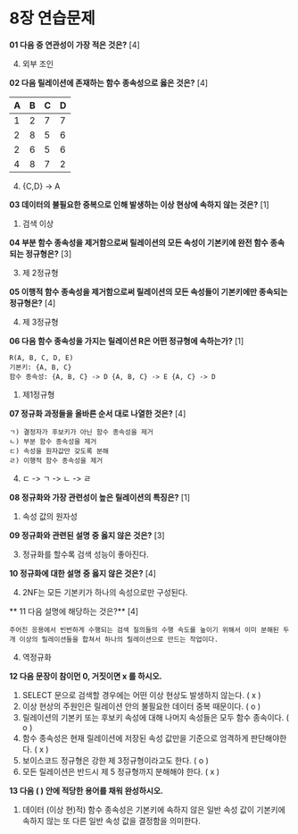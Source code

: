 # 8장 연습문제

**01 다음 중 연관성이 가장 적은 것은?** [4]

4. 외부 조인

**02 다음 릴레이션에 존재하는 함수 종속성으로 옳은 것은?** [4]

| A | B | C | D |
|---|---|---|---|
| 1 | 2 | 7 | 7 |
| 2 | 8 | 5 | 6 |
| 2 | 6 | 5 | 6 |
| 4 | 8 | 7 | 2 |

4. {C,D} -> A

**03 데이터의 불필요한 중복으로 인해 발생하는 이상 현상에 속하지 않는 것은?** [1]

1. 검색 이상

**04 부분 함수 종속성을 제거함으로써 릴레이션의 모든 속성이 기본키에 완전 함수 종속되는 정규형은?** [3]

3. 제 2정규형

**05 이행적 함수 종속성을 제거함으로써 릴레이션의 모든 속성들이 기본키에만 종속되는 정규형은?** [4]

4. 제 3정규형
   
**06 다음 함수 종속성을 가지는 릴레이션 R은 어떤 정규형에 속하는가?** [1]

```
R(A, B, C, D, E)
기본키: {A, B, C}
함수 종속성: {A, B, C} -> D {A, B, C} -> E {A, C} -> D
```

1. 제1정규형

**07 정규화 과정들을 올바른 순서 대로 나열한 것은?** [4]

```
ㄱ) 결정자가 후보키가 아닌 함수 종속성을 제거
ㄴ) 부분 함수 종속성을 제거
ㄷ) 속성을 원자값만 갖도록 분해
ㄹ) 이행적 함수 종속성을 제거
```

4. ㄷ -> ㄱ -> ㄴ -> ㄹ

**08 정규화와 가장 관련성이 높은 릴레이션의 특징은?** [1]

1. 속성 값의 원자성
   
**09 정규화와 관련된 설명 중 옳지 않은 것은?** [3]

3. 정규화를 할수록 검색 성능이 좋아진다.

**10 정규화에 대한 설명 중 옳지 않은 것은?** [4]

4. 2NF는 모든 기본키가 하나의 속성으로만 구성된다.

** 11 다음 설명에 해당하는 것은?** [4]

```
주어진 응용에서 빈번하게 수행되는 검색 질의들의 수행 속도를 높이기 위해서 이미 분해된 두 개 이상의 릴레이션들을 합쳐서 하나의 릴레이션으로 만드는 작업이다.
```

4. 역정규화

**12 다음 문장이 참이먼 0, 거짓이면 x 를 하시오.**

1. SELECT 문으로 검색할 경우에는 어떤 이상 현상도 발생하지 않는다. ( x )
2. 이상 현상의 주원인은 릴레이션 안의 불필요한 데이터 중복 때문이다. ( o )
3. 릴레이션의 기본키 또는 후보키 속성에 대해 나머지 속성들은 모두 함수 종속이다. ( o )
4. 함수 종속성은 현재 릴레이션에 저장된 속성 값만을 기준으로 엄격하게 판단해야한다. ( x )
5. 보이스코드 정규형은 강한 제 3정규형이라고도 한다. ( o )
6. 모든 릴레이션은 반드시 제 5 정규형까지 분해해야 한다. ( x )

**13 다음 ( ) 안에 적당한 용어를 채워 완성하시오.**

1. 데이터 (이상 현)적) 함수 종속성은 기본키에 속하지 않은 일반 속성 값이 기본키에 속하지 않는 또 다른 일반 속성 값을 결정함을 의미한다.





